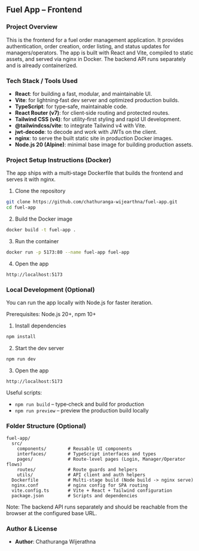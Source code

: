 ## Fuel App – Frontend

### Project Overview
This is the frontend for a fuel order management application. It provides authentication, order creation, order listing, and status updates for managers/operators. The app is built with React and Vite, compiled to static assets, and served via nginx in Docker. The backend API runs separately and is already containerized.

### Tech Stack / Tools Used
- **React**: for building a fast, modular, and maintainable UI.
- **Vite**: for lightning‑fast dev server and optimized production builds.
- **TypeScript**: for type‑safe, maintainable code.
- **React Router (v7)**: for client‑side routing and protected routes.
- **Tailwind CSS (v4)**: for utility‑first styling and rapid UI development.
- **@tailwindcss/vite**: to integrate Tailwind v4 with Vite.
- **jwt-decode**: to decode and work with JWTs on the client.
- **nginx**: to serve the built static site in production Docker images.
- **Node.js 20 (Alpine)**: minimal base image for building production assets.

### Project Setup Instructions (Docker)
The app ships with a multi‑stage Dockerfile that builds the frontend and serves it with nginx.

1) Clone the repository
```bash
git clone https://github.com/chathuranga-wijearthna/fuel-app.git
cd fuel-app
```

2) Build the Docker image
```bash
docker build -t fuel-app .
```

3) Run the container
```bash
docker run -p 5173:80 --name fuel-app fuel-app
```

4) Open the app
```text
http://localhost:5173
```

### Local Development (Optional)
You can run the app locally with Node.js for faster iteration.

Prerequisites: Node.js 20+, npm 10+

1) Install dependencies
```bash
npm install
```

2) Start the dev server
```bash
npm run dev
```

3) Open the app
```text
http://localhost:5173
```

Useful scripts:
- `npm run build` – type‑check and build for production
- `npm run preview` – preview the production build locally

### Folder Structure (Optional)
```text
fuel-app/
  src/
    components/        # Reusable UI components
    interfaces/        # TypeScript interfaces and types
    pages/             # Route-level pages (Login, Manager/Operator flows)
    routes/            # Route guards and helpers
    utils/             # API client and auth helpers
  Dockerfile           # Multi-stage build (Node build -> nginx serve)
  nginx.conf           # nginx config for SPA routing
  vite.config.ts       # Vite + React + Tailwind configuration
  package.json         # Scripts and dependencies
```

Note: The backend API runs separately and should be reachable from the browser at the configured base URL.

### Author & License
- **Author**: Chathuranga Wijerathna
